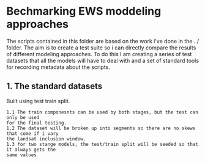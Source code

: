 # Bechmarking EWS moddeling approaches 

The scripts contained in this folder are based on the work i've done in the ../ folder. The
aim is to create a test suite so i can directly compare the results of different modeling 
approaches.  To do this I am creating a series of test datasets that all the models will have 
to deal with and a set of standard tools for recording metadata about the scripts.  


## 1. The standard datasets

Built using test train split.  

	1.1 The train componesnts can be used by both stages, but the test can only be used 
	for the final testing.  
	1.2 The dataset will be broken up into segments so there are no skews that come if i vary
	the landsat inclusion window.  
	1.3 for two stange models, the test/train split will be seeded so that it always gets the 
	same values 